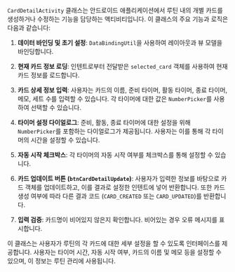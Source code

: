 `CardDetailActivity` 클래스는 안드로이드 애플리케이션에서 루틴 내의 개별 카드를 생성하거나 수정하는 기능을 담당하는 액티비티입니다. 이 클래스의 주요 기능과 로직은 다음과 같습니다:

1. **데이터 바인딩 및 초기 설정**: `DataBindingUtil`을 사용하여 레이아웃과 뷰 모델을 바인딩합니다.

2. **현재 카드 정보 로딩**: 인텐트로부터 전달받은 `selected_card` 객체를 사용하여 현재 카드 정보를 로드합니다.

3. **카드 상세 정보 입력**: 사용자는 카드의 이름, 준비 타이머, 활동 타이머, 종료 타이머, 메모, 세트 수를 입력할 수 있습니다. 각 타이머에 대한 값은 `NumberPicker`를 사용하여 선택할 수 있습니다.

4. **타이머 설정 다이얼로그**: 준비, 활동, 종료 타이머에 대한 설정을 위해 `NumberPicker`를 포함하는 다이얼로그가 제공됩니다. 사용자는 이를 통해 각 타이머의 시간을 설정할 수 있습니다.

5. **자동 시작 체크박스**: 각 타이머의 자동 시작 여부를 체크박스를 통해 설정할 수 있습니다.

6. **카드 업데이트 버튼 (`btnCardDetailUpdate`)**: 사용자가 입력한 정보를 바탕으로 카드 객체를 업데이트하고, 이를 결과로 설정한 인텐트에 넣어 반환합니다. 또한 카드 생성 여부에 따라 다른 결과 코드 (`CARD_CREATED` 또는 `CARD_UPDATED`)를 반환합니다.

7. **입력 검증**: 카드명이 비어있지 않은지 확인합니다. 비어있는 경우 오류 메시지를 표시합니다.

이 클래스는 사용자가 루틴의 각 카드에 대한 세부 설정을 할 수 있도록 인터페이스를 제공합니다. 사용자는 타이머 시간, 자동 시작 여부, 카드의 이름 및 메모 등을 설정할 수 있으며, 이 정보는 루틴 관리에 사용됩니다.